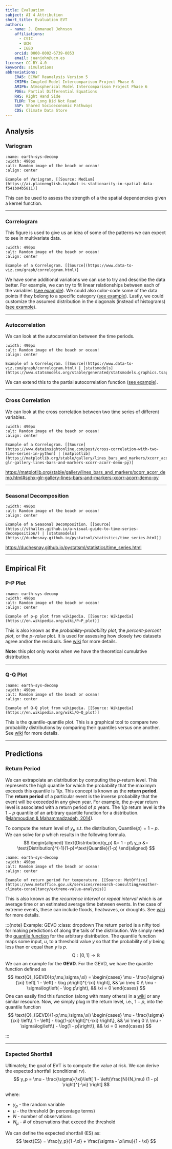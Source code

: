```yaml
---
title: Evaluation
subject: AI 4 Attribution
short_title: Evaluation EVT
authors:
  - name: J. Emmanuel Johnson
    affiliations:
      - CSIC
      - UCM
      - IGEO
    orcid: 0000-0002-6739-0053
    email: juanjohn@ucm.es
license: CC-BY-4.0
keywords: simulations
abbreviations:
    ERA5: ECMWF Reanalysis Version 5
    CMIP6: Coupled Model Intercomparison Project Phase 6
    AMIP6: Atmospherical Model Intercomparison Project Phase 6
    PDEs: Partial Differential Equations
    RHS: Right Hand Side
    TLDR: Too Long Did Not Read
    SSP: Shared Socioeconomic Pathways
    CDS: Climate Data Store
---
```



## Analysis

### Variogram

```{figure} https://miro.medium.com/v2/resize:fit:912/format:webp/0*VLG9IkCdXpanUhdT.png
:name: earth-sys-decomp
:width: 490px
:alt: Random image of the beach or ocean!
:align: center

Example of Variogram. [[Source: Medium](https://ai.plainenglish.io/what-is-stationarity-in-spatial-data-f541b04b5811)]
```

This can be used to assess the strength of a the spatial dependencies given a kernel function.

***

### Correlogram


This figure is used to give us an idea of some of the patterns we can expect to see in multivariate data.


```{figure} https://www.data-to-viz.com/graph/IMG/correlogram1.png
:width: 490px
:alt: Random image of the beach or ocean!
:align: center

Example of a Correlogram. [[Source](https://www.data-to-viz.com/graph/correlogram.html)]
```

We have some additional variations we can use to try and describe the data better.
For example, we can try to fit linear relationships between each of the variables ([see example](https://www.data-to-viz.com/graph/correlogram.html)).
We could also color-code some of the data points if they belong to a specific category ([see example](https://www.data-to-viz.com/graph/correlogram.html)).
Lastly, we could customize the assumed distribution in the diagonals (instead of histograms) ([see example](https://python-graph-gallery.com/111-custom-correlogram/)).

***

### Autocorrelation

We can look at the autocorrelation between the time periods.




```{figure} https://www.statsmodels.org/stable/_images/graphics_tsa_plot_acf.png
:width: 490px
:alt: Random image of the beach or ocean!
:align: center

Example of a Correlogram. [[Source](https://www.data-to-viz.com/graph/correlogram.html) | [statsmodels](https://www.statsmodels.org/stable/generated/statsmodels.graphics.tsaplots.plot_acf.html)]
```

We can extend this to the partial autocorrelation function ([see example](https://www.statsmodels.org/devel/generated/statsmodels.graphics.tsaplots.plot_pacf.html)).

***


### Cross Correlation

We can look at the cross correlation between two time series of different variables.


```{figure} https://static.wixstatic.com/media/9b2dd8_aee40fe153ed499b994e18033e316bdc~mv2.png/v1/fill/w_848,h_714,al_c,q_90,usm_0.66_1.00_0.01,enc_auto/9b2dd8_aee40fe153ed499b994e18033e316bdc~mv2.png
:width: 490px
:alt: Random image of the beach or ocean!
:align: center

Example of a Correlogram. [[Source](https://www.datainsightonline.com/post/cross-correlation-with-two-time-series-in-python) | [matplotlib](https://matplotlib.org/stable/gallery/lines_bars_and_markers/xcorr_acorr_demo.html#sphx-glr-gallery-lines-bars-and-markers-xcorr-acorr-demo-py)]
```

https://matplotlib.org/stable/gallery/lines_bars_and_markers/xcorr_acorr_demo.html#sphx-glr-gallery-lines-bars-and-markers-xcorr-acorr-demo-py


***

### Seasonal Decomposition



```{figure} https://sthalles.github.io/assets/time-series-decomposition/cover.png
:width: 490px
:alt: Random image of the beach or ocean!
:align: center

Example of a Seasonal Decomposition. [[Source](https://sthalles.github.io/a-visual-guide-to-time-series-decomposition/) | [statsmodels](https://duchesnay.github.io/pystatsml/statistics/time_series.html)]
```





https://duchesnay.github.io/pystatsml/statistics/time_series.html



***

## Empirical Fit

### P-P Plot



```{figure} https://upload.wikimedia.org/wikipedia/commons/thumb/6/6c/Probability-Probability_plot%2C_quality_characteristic_data.png/600px-Probability-Probability_plot%2C_quality_characteristic_data.png
:name: earth-sys-decomp
:width: 490px
:alt: Random image of the beach or ocean!
:align: center

Example of p-p plot from wikipedia. [[Source: Wikipedia](https://en.wikipedia.org/wiki/P–P_plot)]
```

This is also known as the *probability-probability plot*, the *percent-percent plot*, or the *p-value* plot.
It is used for assessing how closely two datasets agree and/or the residuals. See [wiki](https://en.wikipedia.org/wiki/P–P_plot) for more details.

**Note**: this plot only works when we have the theoretical cumulative distribution.


***


### Q-Q Plot

```{figure} https://upload.wikimedia.org/wikipedia/commons/thumb/0/08/Normal_normal_qq.svg/600px-Normal_normal_qq.svg.png
:name: earth-sys-decomp
:width: 490px
:alt: Random image of the beach or ocean!
:align: center

Example of Q-Q plot from wikipedia. [[Source: Wikipedia](https://en.wikipedia.org/wiki/Q–Q_plot)]
```

This is the quantile-quantile plot.
This is a graphical tool to compare two probability distributions by comparing their quantiles versus one another.
See [wiki](https://en.wikipedia.org/wiki/Q–Q_plot) for more details.

***

## Predictions

### Return Period

We can extrapolate an distribution by computing the $p$-return level.
This represents the high quantile for which the probability that the maximym exceeds this quantile is $1/p$.
This concept is known as the **return period**.
The **return period** of a particular event is the inverse probability that the event will be exceeded in any given year.
For example, the $p$-year return level is associated with a return period of $p$ years.
The $1/p$ return level is the $1-p$ quantile of an arbitrary quantile function for a distribution.([Mahmoudian & Mahammadzadeh, 2014](https://doi.org/10.1007/s10687-014-0180-2)).



To compute the return level of $y_p$ s.t. the distribution, $\text{Quantile}(p)=1-p$.
We can solve for $p$ which results in the following formula.
$$
\begin{aligned}
\text{Distribution}(y_p) &= 1 - p\\
y_p &= \text{Distribution}^{-1}(1-p)=\text{Quantile}(1-p)
\end{aligned}
$$




```{figure} https://www.metoffice.gov.uk/binaries/content/gallery/metofficegovuk/images/industry/diagrameva_article.png
:name: earth-sys-decomp
:width: 490px
:alt: Random image of the beach or ocean!
:align: center

Example of return period for temperature. [[Source: MetOffice](https://www.metoffice.gov.uk/services/research-consulting/weather-climate-consultancy/extreme-value-analysis)]
```

This is also known as the *recurrence interval* or *repeat interval* which is an average time or an estimated average time between events.
In the case of extreme events, these can include floods, heatwaves, or droughts.
See [wiki](https://en.wikipedia.org/wiki/Return_period) for more details.

:::{note} Example: GEVD
:class: dropdown
The return period is a nifty tool for making predictions of along the tails of the distribution.
We simply need the [quantile function](https://en.wikipedia.org/wiki/Quantile_function) for the arbitrary distribution.
The quantile function maps some input, $u$, to a threshold value $y$ so that the probability of $y$ being less than or equal than $y$ is $p$.
$$
\text{Q}:[0,1] \rightarrow \mathbb{R}
$$
We can an example for the **GEVD**.
For the GEVD, we have the quantile function defined as
$$
\text{Q}_{GEVD}(p;\mu,\sigma,\xi) = 
\begin{cases}
\mu - \frac{\sigma}{\xi}
\left[ 1 - \left( - \log p\right)^{-\xi} \right], && \xi \neq 0 \\
\mu - \sigma\log\left( - \log p\right), && \xi = 0
\end{cases}
$$
One can easily find this function (along with many others) in a [wiki](https://en.wikipedia.org/wiki/Generalized_extreme_value_distribution) or any similar resource.
Now, we simply plug in the return level, i.e., $1-p$, into the quantile function
$$
\text{Q}_{GEVD}(1-p;\mu,\sigma,\xi) 
\begin{cases}
\mu - \frac{\sigma}{\xi}
\left\{ 1 - \left[ - \log(1-p)\right]^{-\xi} \right\}, && \xi \neq 0 \\
\mu - \sigma\log\left\{ - \log(1 - p)\right\}, && \xi = 0
\end{cases}
$$

:::


***

### Expected Shortfall

Ultimately, the goal of EVT is to compute the value at risk.
We can derive the expected shortfall (conditional rv).
$$
y_p = \mu - \frac{\sigma}{\xi}\left[ 1 - \left(\frac{N}{N_\mu} (1 - p) \right)^{-\xi} \right]
$$

where:

* $y_p$ - the random variable
* $\mu$ - the threshold (in percentage terms)
* $N$ - number of observations
* $N_\mu$ - # of observations that exceed the threshold

We can define the expected shortfall (ES) as:
$$
\text{ES} = \frac{y_p}{1 -\xi} + \frac{\sigma - \xi\mu}{1 - \xi}
$$